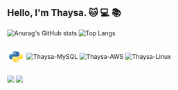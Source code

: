 ## Hello, I'm Thaysa. :cat: :computer: :books:

![Anurag's GitHub stats](https://github-readme-stats.vercel.app/api?username=thaysams&show_icons=true&theme=radical) 
![Top Langs](https://github-readme-stats.vercel.app/api/top-langs/?username=thaysams&show_icons=true&theme=radical)

<div style="display: inline_block"><br>
   <img align="center" alt="Thaysa-Python" height="30" width="40" src="https://raw.githubusercontent.com/devicons/devicon/master/icons/python/python-original.svg">
   <img align="center" alt="Thaysa-MySQL" height="30" width="40" src="https://cdn.jsdelivr.net/gh/devicons/devicon/icons/mysql/mysql-original.svg">
   <img align="center" alt="Thaysa-AWS" height="30" width="40" src="https://cdn.jsdelivr.net/gh/devicons/devicon/icons/amazonwebservices/amazonwebservices-original.svg">
   <img align="center" alt="Thaysa-Linux" height="30" width="40" src="https://cdn.jsdelivr.net/gh/devicons/devicon/icons/linux/linux-original.svg">
   
</div>
  
  ##
 
<div>

  <a href = "mailto:thaysa.mendess@gmail.com"><img src="https://img.shields.io/badge/Microsoft_Outlook-0078D4?style=for-the-badge&logo=microsoft-outlook&logoColor=white" target="_blank"></a>
  <a href="https://www.linkedin.com/in/thaysamendes/" target="_blank"><img src="https://img.shields.io/badge/-LinkedIn-%230077B5?style=for-the-badge&logo=linkedin&logoColor=white" target="_blank"></a> 
  
